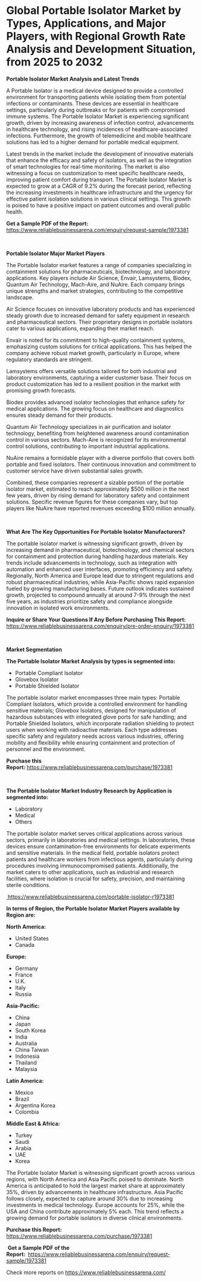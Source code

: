 <p><h1>Global Portable Isolator Market by Types, Applications, and Major Players, with Regional Growth Rate Analysis and Development Situation, from 2025 to 2032</h1></p><p><strong>Portable Isolator Market Analysis and Latest Trends</strong></p>
<p><p>A Portable Isolator is a medical device designed to provide a controlled environment for transporting patients while isolating them from potential infections or contaminants. These devices are essential in healthcare settings, particularly during outbreaks or for patients with compromised immune systems. The Portable Isolator Market is experiencing significant growth, driven by increasing awareness of infection control, advancements in healthcare technology, and rising incidences of healthcare-associated infections. Furthermore, the growth of telemedicine and mobile healthcare solutions has led to a higher demand for portable medical equipment.</p><p>Latest trends in the market include the development of innovative materials that enhance the efficacy and safety of isolators, as well as the integration of smart technologies for real-time monitoring. The market is also witnessing a focus on customization to meet specific healthcare needs, improving patient comfort during transport. The Portable Isolator Market is expected to grow at a CAGR of 9.2% during the forecast period, reflecting the increasing investments in healthcare infrastructure and the urgency for effective patient isolation solutions in various clinical settings. This growth is poised to have a positive impact on patient outcomes and overall public health.</p></p>
<p><strong>Get a Sample PDF of the Report:&nbsp;</strong> <a href="https://www.reliablebusinessarena.com/enquiry/request-sample/1973381?utm_campaign=2445&utm_medium=2&utm_source=Github&utm_content=ia&utm_term=28022025&utm_id=portable-isolator">https://www.reliablebusinessarena.com/enquiry/request-sample/1973381</a></p>
<p>&nbsp;</p>
<p><strong>Portable Isolator Major Market Players</strong></p>
<p><p>The Portable Isolator market features a range of companies specializing in containment solutions for pharmaceuticals, biotechnology, and laboratory applications. Key players include Air Science, Envair, Lamsystems, Biodex, Quantum Air Technology, Mach-Aire, and NuAire. Each company brings unique strengths and market strategies, contributing to the competitive landscape.</p><p>Air Science focuses on innovative laboratory products and has experienced steady growth due to increased demand for safety equipment in research and pharmaceutical sectors. Their proprietary designs in portable isolators cater to various applications, expanding their market reach.</p><p>Envair is noted for its commitment to high-quality containment systems, emphasizing custom solutions for critical applications. This has helped the company achieve robust market growth, particularly in Europe, where regulatory standards are stringent.</p><p>Lamsystems offers versatile solutions tailored for both industrial and laboratory environments, capturing a wider customer base. Their focus on product customization has led to a resilient position in the market with promising growth forecasts.</p><p>Biodex provides advanced isolator technologies that enhance safety for medical applications. The growing focus on healthcare and diagnostics ensures steady demand for their products.</p><p>Quantum Air Technology specializes in air purification and isolator technology, benefiting from heightened awareness around contamination control in various sectors. Mach-Aire is recognized for its environmental control solutions, contributing to important industrial applications.</p><p>NuAire remains a formidable player with a diverse portfolio that covers both portable and fixed isolators. Their continuous innovation and commitment to customer service have driven substantial sales growth.</p><p>Combined, these companies represent a sizable portion of the portable isolator market, estimated to reach approximately $500 million in the next few years, driven by rising demand for laboratory safety and containment solutions. Specific revenue figures for these companies vary, but top players like NuAire have reported revenues exceeding $100 million annually.</p></p>
<p>&nbsp;</p>
<p><strong>What Are The Key Opportunities For Portable Isolator Manufacturers?</strong></p>
<p><p>The portable isolator market is witnessing significant growth, driven by increasing demand in pharmaceutical, biotechnology, and chemical sectors for containment and protection during handling hazardous materials. Key trends include advancements in technology, such as integration with automation and enhanced user interfaces, promoting efficiency and safety. Regionally, North America and Europe lead due to stringent regulations and robust pharmaceutical industries, while Asia-Pacific shows rapid expansion fueled by growing manufacturing bases. Future outlook indicates sustained growth, projected to compound annually at around 7-9% through the next five years, as industries prioritize safety and compliance alongside innovation in isolated work environments.</p></p>
<p><strong>Inquire or Share Your Questions If Any Before Purchasing This Report:</strong> <a href="https://www.reliablebusinessarena.com/enquiry/pre-order-enquiry/1973381?utm_campaign=2445&utm_medium=2&utm_source=Github&utm_content=ia&utm_term=28022025&utm_id=portable-isolator">https://www.reliablebusinessarena.com/enquiry/pre-order-enquiry/1973381</a></p>
<p>&nbsp;</p>
<p><strong>Market Segmentation</strong></p>
<p><strong>The Portable Isolator Market Analysis by types is segmented into:</strong></p>
<p><ul><li>Portable Compliant Isolator</li><li>Glovebox Isolator</li><li>Portable Shielded Isolator</li></ul></p>
<p><p>The portable isolator market encompasses three main types: Portable Compliant Isolators, which provide a controlled environment for handling sensitive materials; Glovebox Isolators, designed for manipulation of hazardous substances with integrated glove ports for safe handling; and Portable Shielded Isolators, which incorporate radiation shielding to protect users when working with radioactive materials. Each type addresses specific safety and regulatory needs across various industries, offering mobility and flexibility while ensuring containment and protection of personnel and the environment.</p></p>
<p><strong>Purchase this Report:&nbsp;</strong><a href="https://www.reliablebusinessarena.com/purchase/1973381?utm_campaign=2445&utm_medium=2&utm_source=Github&utm_content=ia&utm_term=28022025&utm_id=portable-isolator">https://www.reliablebusinessarena.com/purchase/1973381</a></p>
<p>&nbsp;</p>
<p><strong>The Portable Isolator Market Industry Research by Application is segmented into:</strong></p>
<p><ul><li>Laboratory</li><li>Medical</li><li>Others</li></ul></p>
<p><p>The portable isolator market serves critical applications across various sectors, primarily in laboratories and medical settings. In laboratories, these devices ensure contamination-free environments for delicate experiments and sensitive materials. In the medical field, portable isolators protect patients and healthcare workers from infectious agents, particularly during procedures involving immunocompromised patients. Additionally, the market caters to other applications, such as industrial and research facilities, where isolation is crucial for safety, precision, and maintaining sterile conditions.</p></p>
<p><a href="https://www.reliablebusinessarena.com/portable-isolator-r1973381?utm_campaign=2445&utm_medium=2&utm_source=Github&utm_content=ia&utm_term=28022025&utm_id=portable-isolator">&nbsp;https://www.reliablebusinessarena.com/portable-isolator-r1973381</a></p>
<p><strong>In terms of Region, the Portable Isolator Market Players available by Region are:</strong></p>
<p>
    <p> <strong> North America: </strong>
        <ul>
            <li>United States</li>
            <li>Canada</li>
        </ul>
        </p> 
    <p> <strong> Europe: </strong>
        <ul>
            <li>Germany</li>
            <li>France</li>
            <li>U.K.</li>
            <li>Italy</li>
            <li>Russia</li>
        </ul>
        </p> 
    <p> <strong> Asia-Pacific: </strong>
        <ul>
            <li>China</li>
            <li>Japan</li>
            <li>South Korea</li>
            <li>India</li>
            <li>Australia</li>
            <li>China Taiwan</li>
            <li>Indonesia</li>
            <li>Thailand</li>
            <li>Malaysia</li>
        </ul>
        </p> 
    <p> <strong> Latin America: </strong>
        <ul>
            <li>Mexico</li>
            <li>Brazil</li>
            <li>Argentina Korea</li>
            <li>Colombia</li>
        </ul>
        </p> 
    <p> <strong> Middle East & Africa: </strong>
        <ul>
            <li>Turkey</li>
            <li>Saudi</li>
            <li>Arabia</li>
            <li>UAE</li>
            <li>Korea</li>
        </ul>
    </p>
    </p>
<p><p>The Portable Isolator Market is witnessing significant growth across various regions, with North America and Asia Pacific poised to dominate. North America is anticipated to hold the largest market share at approximately 35%, driven by advancements in healthcare infrastructure. Asia Pacific follows closely, expected to capture around 30% due to increasing investments in medical technology. Europe accounts for 25%, while the USA and China contribute approximately 5% each. This trend reflects a growing demand for portable isolators in diverse clinical environments.</p></p>
<p><strong>Purchase this Report: </strong><a href="https://www.reliablebusinessarena.com/purchase/1973381?utm_campaign=2445&utm_medium=2&utm_source=Github&utm_content=ia&utm_term=28022025&utm_id=portable-isolator">https://www.reliablebusinessarena.com/purchase/1973381</a></p>
<p>&nbsp;<strong>Get a Sample PDF of the Report:&nbsp;&nbsp;</strong><a href="https://www.reliablebusinessarena.com/enquiry/request-sample/1973381?utm_campaign=2445&utm_medium=2&utm_source=Github&utm_content=ia&utm_term=28022025&utm_id=portable-isolator">https://www.reliablebusinessarena.com/enquiry/request-sample/1973381</a></p>
<p><strong></strong></p>
<p>Check more reports on <a href="https://www.reliablebusinessarena.com/?utm_campaign=2445&utm_medium=2&utm_source=Github&utm_content=ia&utm_term=28022025&utm_id=portable-isolator">https://www.reliablebusinessarena.com/</a></p>